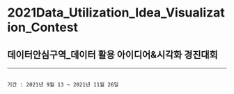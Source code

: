 # 2021Data_Utilization_Idea_Visualization_Contest
데이터안심구역_데이터 활용 아이디어&시각화 경진대회
-------------
***
<pre>
<code>
기간 : 2021년 9월 13 ~ 2021년 11월 26일
</code>
</pre>
